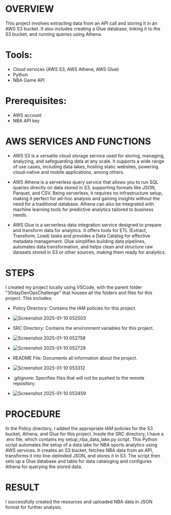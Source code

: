 # OVERVIEW
This project involves extracting data from an API call and storing it in an AWS S3 bucket. It also includes creating a Glue database, linking it to the S3 bucket, and running queries using Athena.

# Tools:
* Cloud services (AWS S3, AWS Athena, AWS Glue)
* Python
* NBA Game API

# Prerequisites:
* AWS account
* NBA API key

# AWS SERVICES AND FUNCTIONS
* AWS S3 is a versatile cloud storage service used for storing, managing, analyzing, and safeguarding data at any scale. It supports a wide range of use cases, including data lakes, hosting static websites, powering cloud-native and mobile applications, among others.

* AWS Athena is a serverless query service that allows you to run SQL queries directly on data stored in S3, supporting formats like JSON, Parquet, and CSV. Being serverless, it requires no infrastructure setup, making it perfect for ad-hoc analysis and gaining insights without the need for a traditional database. Athena can also be integrated with machine learning tools for predictive analytics tailored to business needs.

* AWS Glue is a serverless data integration service designed to prepare and transform data for analytics. It offers tools for ETL (Extract, Transform, Load) tasks and provides a Data Catalog for effective metadata management. Glue simplifies building data pipelines, automates data transformation, and helps clean and structure raw datasets stored in S3 or other sources, making them ready for analytics.

# STEPS

I created my project locally using VSCode, with the parent folder "30dayDevOpsChallenge" that houses all the folders and files for this project. This includes:

* Policy Directory: Contains the IAM policies for this project.
* ![Screenshot 2025-01-10 052503](https://github.com/user-attachments/assets/1532ace2-952f-4482-84c4-2fe695ff8d66)

* SRC Directory: Contains the environment variables for this project.
* ![Screenshot 2025-01-10 052758](https://github.com/user-attachments/assets/61e73068-999c-421c-8295-443fe921f74c)
* ![Screenshot 2025-01-10 052729](https://github.com/user-attachments/assets/199490c2-e990-4c00-9071-f70eea4800be)
* README File: Documents all information about the project.
* ![Screenshot 2025-01-10 053312](https://github.com/user-attachments/assets/dc5cccd9-4b0c-4587-a850-b6a348a1b976)

* .gitignore: Specifies files that will not be pushed to the remote repository.
* ![Screenshot 2025-01-10 053459](https://github.com/user-attachments/assets/d82d12a0-2469-4815-862f-9991c68b7d92)


# PROCEDURE
In the Policy directory, I added the appropriate IAM policies for the S3 bucket, Athena, and Glue for this project. Inside the SRC directory, I have a .env file, which contains my setup_nba_data_lake.py script. This Python script automates the setup of a data lake for NBA sports analytics using AWS services. It creates an S3 bucket, fetches NBA data from an API, transforms it into line-delimited JSON, and stores it in S3. The script then sets up a Glue database and table for data cataloging and configures Athena for querying the stored data.

# RESULT
I successfully created the resources and uploaded NBA data in JSON format for further analysis.


